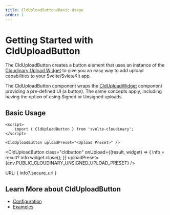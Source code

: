 ```yaml
---
title: CldUploadButton/Basic Usage
order: 1
---
```


<script>
    import Callout from '$lib/components/Callout.svelte'
    import { CldUploadButton } from 'svelte-cloudinary'
	import { env } from '$env/dynamic/public';
    let info
</script>

# Getting Started with CldUploadButton

The CldUploadButton creates a button element that uses an instance of the [Cloudinary Upload Widget](https://cloudinary.com/documentation/upload_widget) to give you an easy way to add upload capabilities to your Svelte/SvleteKit app.

The CldUploadButton component wraps the [CldUploadWidget](/CldUploadWidget/usage) component providing a pre-defined UI (a button). The same concepts apply, including having the option of using Signed or Unsigned uploads.

## Basic Usage

```svelte
<script>
	import { CldUploadButton } from 'svelte-cloudinary';
</script>

<CldUploadButton uploadPreset="<Upload Preset>" />
```

<CldUploadButton
class="cldbutton"
onUpload={(result, widget) => {
info = result?.info
widget.close();
}}
uploadPreset={env.PUBLIC_CLOUDINARY_UNSIGNED_UPLOAD_PRESET}
/>

<p>URL: { info?.secure_url }</p>

## Learn More about CldUploadButton

- [Configuration](/clduploadbutton/configuration)
- [Examples](/clduploadbutton/examples)
